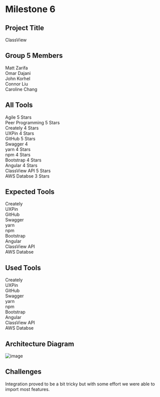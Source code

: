 # Milestone 6

## Project Title
ClassView<br>

## Group 5 Members
Matt Zarifa <br>
Omar Dajani <br>
John Korhel <br>
Connor Liu <br>
Caroline Chang <br>

## All Tools
Agile 5 Stars<br>
Peer Programming 5 Stars<br>
Creately 4 Stars<br>
UXPin 4 Stars<br>
GitHub 5 Stars<br>
Swagger 4<br>
yarn 4 Stars<br>
npm 4 Stars<br>
Bootstrap 4 Stars<br>
Angular 4 Stars<br>
ClassView API 5 Stars<br>
AWS Databse 3 Stars<br>

## Expected Tools
Creately<br>
UXPin<br>
GitHub<br>
Swagger<br>
yarn <br>
npm <br>
Bootstrap <br>
Angular <br>
ClassView API <br>
AWS Databse <br>

## Used Tools
Creately<br>
UXPin<br>
GitHub<br>
Swagger<br>
yarn <br>
npm <br>
Bootstrap <br>
Angular <br>
ClassView API <br>
AWS Databse <br>

## Architecture Diagram
![image](https://user-images.githubusercontent.com/47280380/112896649-82900180-9093-11eb-9685-2a21def0ba15.png)


## Challenges
Integration proved to be a bit tricky but with some effort we were able to import most features.
